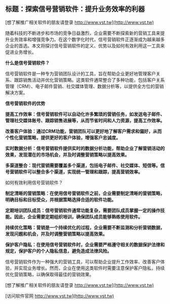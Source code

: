 ## **标题：探索信号营销软件：提升业务效率的利器**

[想了解推广相关软件的朋友请登录 http://www.vst.tw](http://www.vst.tw)

随着科技的不断进步和市场的竞争日益激烈，企业需要不断探索新的营销工具来提升业务效率和增强竞争力。在这个数字化时代，信号营销软件正逐渐成为越来越多企业的首选。本文将探讨信号营销软件的定义、优势以及如何有效利用这一工具来促进业务增长。

**什么是信号营销软件？**

信号营销软件是一种专为营销团队设计的工具，旨在帮助企业更好地管理客户关系、跟踪销售活动并优化营销策略。这类软件通常整合了多种功能，包括客户关系管理（CRM）、电子邮件营销、社交媒体管理、数据分析等，以提供全方位的营销解决方案。

**信号营销软件的优势**

**提高工作效率：信号营销软件可以自动化许多繁琐的营销任务，如发送电子邮件、管理社交媒体账号、跟踪销售进展等，从而节省时间和人力资源，提高工作效率。**

**改善客户体验：通过CRM功能，营销团队可以更好地了解客户需求和偏好，从而个性化营销策略，提供更好的客户体验，增强客户忠诚度。**

**实时数据分析：信号营销软件提供实时的数据分析功能，帮助企业了解营销活动的效果，发现潜在的市场机会，并及时调整营销策略以提高效果。**

**多渠道整合：现代营销需要覆盖多个渠道，包括电子邮件、社交媒体、短信等。信号营销软件可以整合多个渠道，实现统一管理和跟踪，提高营销效率。**

如何有效利用信号营销软件？

**制定清晰的营销策略：在使用信号营销软件之前，企业需要制定清晰的营销策略，明确目标和目标受众，并根据策略选择合适的软件功能。**

**定期培训团队成员：信号营销软件通常功能复杂，需要团队成员掌握一定的操作技能。因此，企业需要定期组织培训，确保团队成员能够熟练使用软件。**

**持续优化策略：营销是一个持续优化的过程，企业需要不断监测和分析营销数据，发现问题和机会，并及时调整营销策略以提高效果。**

**保护客户隐私：在使用信号营销软件时，企业需要严格遵守相关的数据保护法律和规定，保护客户的个人隐私信息，避免造成法律风险。**

信号营销软件作为一种强大的营销工具，可以帮助企业提升工作效率、改善客户体验，并实现业务增长。然而，企业在使用这类软件时需要注意保护客户隐私，持续优化营销策略，以确保取得最佳的营销效果。

[想了解推广相关软件的朋友请登录 http://www.vst.tw](http://www.vst.tw)


[访问软件官网 http://www.vst.tw](http://www.vst.tw)
